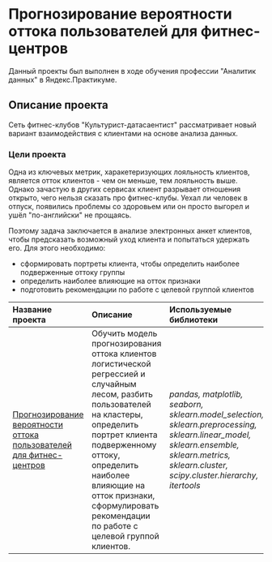 # Прогнозирование вероятности оттока пользователей для фитнес-центров

Данный проекты был выполнен в ходе обучения профессии "Аналитик данных" в Яндекс.Практикуме.  

## Описание проекта
Сеть фитнес-клубов "Культурист-датасаентист" рассматривает новый вариант взаимодействия с клиентами на основе анализа данных.

### Цели проекта
Одна из ключевых метрик, харакетеризующих лояльность клиентов, является отток клиентов - чем он меньше, тем лояльность выше. Однако зачастую в других сервисах клиент разрывает отношения открыто, чего нельзя сказать про фитнес-клубы. Уехал ли человек в отпуск, появились проблемы со здоровьем или он просто выгорел и ушёл "по-английски" не прощаясь.

Поэтому задача заключается в анализе электронных анкет клиентов, чтобы предсказать возможный уход клиента и попытаться удержать его. Для этого необходимо:
* сформировать портреты клиента, чтобы определить наиболее подверженные оттоку группы
* определить наиболее влияющие на отток признаки
* подготовить рекомендации по работе с целевой группой клиентов


| Название проекта | Описание | Используемые библиотеки | 
| :---------------------- | :---------------------- | :---------------------- |
| [Прогнозирование вероятности оттока пользователей для фитнес-центров](fitness_ml.ipynb) | Обучить модель прогнозирования оттока клиентов логистической регрессией и случайным лесом, разбить пользователей на кластеры, определить портрет клиента подверженному оттоку, определить наиболее влияющие на отток признаки, сформулировать рекомендации по работе с целевой группой клиентов. | *pandas, matplotlib, seaborn, sklearn.model_selection, sklearn.preprocessing, sklearn.linear_model, sklearn.ensemble, sklearn.metrics, sklearn.cluster, scipy.cluster.hierarchy, itertools* |
